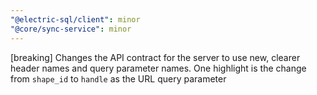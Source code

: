 ```yaml
---
"@electric-sql/client": minor
"@core/sync-service": minor
---
```


[breaking] Changes the API contract for the server to use new, clearer header names and query parameter names. One highlight is the change from `shape_id` to `handle` as the URL query parameter
